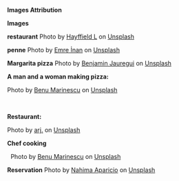 **Images Attribution** 


**Images** 

**restaurant** 
Photo by <a href="https://unsplash.com/@hayffield?utm_source=unsplash&utm_medium=referral&utm_content=creditCopyText">Hayffield L</a> on <a href="https://unsplash.com/photos/a-dining-room-with-a-table-and-chairs-NZD9i_ZalW4?utm_source=unsplash&utm_medium=referral&utm_content=creditCopyText">Unsplash</a>
      

**penne**
Photo by <a href="https://unsplash.com/@emredersin?utm_content=creditCopyText&utm_medium=referral&utm_source=unsplash">Emre İnan</a> on <a href="https://unsplash.com/photos/a-plate-of-pasta-on-a-table-next-to-bottles-of-wine-vcJyYtX9DLM?utm_content=creditCopyText&utm_medium=referral&utm_source=unsplash">Unsplash</a>

 **Margarita pizza**
 Photo by <a href="https://unsplash.com/@maplelabmx?utm_content=creditCopyText&utm_medium=referral&utm_source=unsplash">Benjamin Jauregui</a> on <a href="https://unsplash.com/photos/two-pizzas-one-with-tomatoes-and-basil-BFDriRe48wg?utm_content=creditCopyText&utm_medium=referral&utm_source=unsplash">Unsplash</a>
      



**A man and a woman making pizza:**

Photo by <a href="https://unsplash.com/@benu?utm\_content=creditCopyText\&utm\_medium=referral\&utm\_source=unsplash">Benu Marinescu</a> on <a href="https://unsplash.com/photos/man-near-pizza-e6ZOmEfNHLM?utm\_content=creditCopyText\&utm\_medium=referral\&utm\_source=unsplash">Unsplash</a>

&nbsp;     



**Restaurant:**

Photo by <a href="https://unsplash.com/@arj\_sng?utm\_content=creditCopyText\&utm\_medium=referral\&utm\_source=unsplash">arj.</a> on <a href="https://unsplash.com/photos/stacks-of-dishes-inside-kitchen-ZSqtXMS8Fe8?utm\_content=creditCopyText\&utm\_medium=referral\&utm\_source=unsplash">Unsplash</a>



**Chef cooking**



&nbsp;     Photo by <a href="https://unsplash.com/@benu?utm\_content=creditCopyText\&utm\_medium=referral\&utm\_source=unsplash">Benu Marinescu</a> on <a href="https://unsplash.com/photos/KPss7k-KLgc?utm\_content=creditCopyText\&utm\_medium=referral\&utm\_source=unsplash">Unsplash</a>


**Reservation**
Photo by <a href="https://unsplash.com/@nahimaaparicio?utm_content=creditCopyText&utm_medium=referral&utm_source=unsplash">Nahima Aparicio</a> on <a href="https://unsplash.com/photos/a-table-set-for-a-formal-dinner-with-candles-and-place-settings-bayMprQ8aQQ?utm_content=creditCopyText&utm_medium=referral&utm_source=unsplash">Unsplash</a>
      
